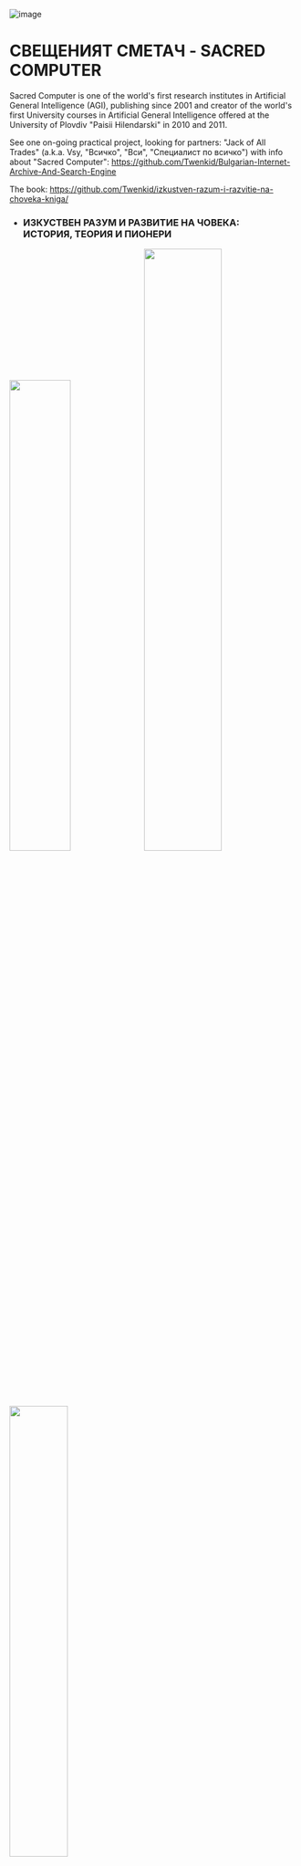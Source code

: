 ![image](https://user-images.githubusercontent.com/23367640/217870848-93691f9d-1b83-47ef-9564-2c5caa4cd549.png)

# СВЕЩЕНИЯТ СМЕТАЧ - SACRED COMPUTER

Sacred Computer is one of the world's first research institutes in Artificial General Intelligence (AGI), publishing since 2001 and creator of the world's first University courses in Artificial General Intelligence offered at the University of Plovdiv "Paisii Hilendarski" in 2010 and 2011.

See one on-going practical project, looking for partners: "Jack of All Trades" (a.k.a. Vsy, "Всичко", "Вси", "Специалист по всичко") with info about "Sacred Computer":
https://github.com/Twenkid/Bulgarian-Internet-Archive-And-Search-Engine

The book:  https://github.com/Twenkid/izkustven-razum-i-razvitie-na-choveka-kniga/


* ### ИЗКУСТВЕН РАЗУМ И РАЗВИТИЕ НА ЧОВЕКА:<br> ИСТОРИЯ, ТЕОРИЯ И ПИОНЕРИ

<img src="https://eim.twenkid.com/1.png?v_22-10-2022" width=46%> <img src="https://eim.twenkid.com/2.png?v_1-10-2022" width=52%><br><img src="https://eim.twenkid.com/3.png?v_27-09-2022" width=45%>

_От книгата:.._

## Как мога да помогна?

### Някои примерни начини в началния етап:

•	Като станете съдружници.

•	Като се включите пряко в изследванията и проучванията, разработката, експериментите с различни технологии и измислянето на нови; поддръжка на уеб сайт, споделяне на изчислително време от ваши машини – например за обучение на модели за машинно обучение, еволюционни и самоорганизиращи се алгоритми, други търсения и обработки, обхождане, извличане на информация, рисуване на графики и пр.; изпробване на програми и проекти на дружеството, експериментиране с нови технологии и пр.

•	Като преки дарители и инвеститори с финансови средства – обаче все още не мога да съобщя подробности и условия, и към днешна дата (27.2.2023 г.) няма формално учредено юридическо лице и не се знае точно какво ще бъде. Затова на първо време финансовото дарение или инвестиция би могла да бъде лична и/или оформена като проект или работа, която да свърша за вас като възложители, или ако ме наемете като консултант и пр; би могла да бъде например конкретно разширение на някои от съществуващите и бъдещи разработки и проекти (някои са проекти за компютърни игри ) като определени функции, опити, насоки за работа, доклади и пр. и да бъде основа за бъдещо сътрудничество по други начини, а също така бихте могли като начало да помогнете чрез някой от другите варианти.

•	Ако сте от университет или друг изследователски институт – с участие в съвместни семинари, работа по съвместни проекти, връзка с докторанти, студенти и учени; с условия за създаване на нов интердисциплинарен курс и/или учебна програма от много семестри или бакалавърска, магистърска, докторска по Общ изкуствен интелект

•	Дарение или отдаване за ползване на изчислителна техника за по-ефективна работа: компютри, дискове, видеокарти, монитори, други компоненти и пр.

•	Дарение на хостинг, реклама, облачни услуги.

•	Предоставяне на стая, офис, помещения за ползване.

•	Продаване на техника и др. на изгодна цена, с отстъпка и пр.

•	Като ни наемете като консултанти по даден проект, за да се финансираме – стига да е подходящо и да сме съгласни, да не ни отнема цялата ни енергия – и  като станете клиенти на комерсиалните проекти на дружеството или направите дарения в подкрепа на онези, които и сега се разпространяват безплатно и/или са с отворен код.

•	Като разгласявате информация и положителното си отношения към начинанието и ни представите пред други хора, които биха били заинтересувани да участват или да помогнат: като споделяте клипове, публикации, впечатления.

•	Като ни поканите на уеб семинари, беседи, подкастове и пр., за да говорим за дружеството и проектите.

•	Като ни поканите за лектори и пр. или ни помогнете да организираме събития, от които да може да се получат и приходи, с които да се финансираме.

•	С правна, счетоводна и друга помощ за формалното учредяване на дружеството или дружествата – ако онова за Развитие на човека се оформи като отделно, и/или ако има едновременно дръжества с нестопанска цел и фирма, които да си сътрудничат и пр.

•	Като направите дарение лично на мен: за да подпомогнете изследванията ми, за тази книга или други мои произведения и дела; за пионерството ми в редица области, което се доказва в този труд; за развитието на човека; в подкрепа на многообразното ми и своеобразно творчество и самобитни работи във всевъзможни области: художествена литература и поезия, публицистика, езикознание, обществени и хуманитарни науки, философско-техническа литература, разработка на безплатен и свободен приложен софтуер, видео продукции, музика, „спорт“ и пр. и също творчеството и изследванията върху самия мен (бъдещи публикации): да бъдеш универсален човек. Или пък просто ей така.

•	Като станете мой импресарио, агент, представител, „PR”, за да ми помогнете да комерсиализирам вече съществуващи и бъдещи творчески произведения и начинания, софтуерни продукти, както и способностите и личността и битието ми на универсален човек.

•	Като ми помогнете с издаването, комерсиализирането, разпространението на мои произведения във всички видове жанрове и сфери, без да бъдете импресарио в пълния смисъл.

•	Като помогнете в създаването и поддържането на кампания за финансиране: “crowd-funding”  (от типа на Kickstarter и др.) или др.

•	Като си купите тази книга и други, когато бъдат издадени комерсиално, или преди това – като направите дарения.

•	С добри съвети, препоръки и идеи как да се финансираме по други начин; с положително отношение; със звездичка в Гитхъб за нашите проекти; с добра дума и морална подкрепа.

•	По други начини.

Във всички случаи – вижте адреси за връзка по-долу.

Благодаря Ви!

## Resources

https://artificial-mind.blogspot.com/

http://artificial-mind.blogspot.com/2010/04/universal-artificial-intelligence.html

http://artificial-mind.blogspot.com/2011/03/mathematical-theory-of-intelligence.html

http://artificial-mind.blogspot.com/2010/01/i-will-create-thinking-machine-that.html

https://translate.google.com/translate?sl=auto&tl=en&u=https://artificial-mind.blogspot.com/2020/07/interdisciplinary-research-institute.html

https://artificial-mind.blogspot.com/2019/05/call-for-co-founders-of-r-startup-in.html

https://artificial-mind.blogspot.com/2009/11/dreamers-and-adventurists-do-big.html

https://artificial-mind.blogspot.com/2020/07/interdisciplinary-research-institute.html

http://artificial-mind.blogspot.com/2019/08/AGI-at-Plovdiv-2010-vs-MIT-2018.html

https://artificial-mind.blogspot.com/search?q=supercogalg

http://artificial-mind.blogspot.com/2012/07/news-sigi-2012-1-first-sigi-agi.html

http://research.twenkid.com/

